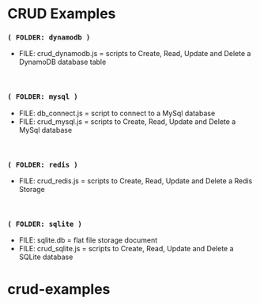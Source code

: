 
# CRUD Examples


### `( FOLDER: dynamodb )`

- FILE: crud_dynamodb.js = scripts to Create, Read, Update and Delete a DynamoDB database table

<br/>


### `( FOLDER: mysql )`

- FILE: db_connect.js = script to connect to a MySql database 
- FILE: crud_mysql.js = scripts to Create, Read, Update and Delete a MySql database

<br/>


### `( FOLDER: redis )`

- FILE: crud_redis.js = scripts to Create, Read, Update and Delete a Redis Storage

<br/>

### `( FOLDER: sqlite )`

- FILE: sqlite.db = flat file storage document
- FILE: crud_sqlite.js = scripts to Create, Read, Update and Delete a SQLite database

# crud-examples

